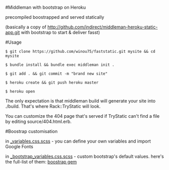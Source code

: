 #Middleman with bootstrap on Heroku

precompiled boostrapped and served statically 

(basically a copy of http://github.com/indirect/middleman-heroku-static-app.git with bootstrap to start & deliver fasst)

#Usage

`$ git clone https://github.com/winou75/faststatic.git mysite && cd mysite`

`$ bundle install && bundle exec middleman init .`

`$ git add . && git commit -m "brand new site"`

`$ heroku create && git push heroku master`

`$ heroku open`

The only expectation is that middleman build will generate your site into ./build. That's where Rack::TryStatic will look.

You can customize the 404 page that's served if TryStatic can't find a file by editing source/404.html.erb.

#Boostrap customisation

in  [_variables.css.scss](https://github.com/winou75/fast-middleman-boostrap-heroku/blob/master/source/stylesheets/config/_variables.css.scss) - you can define your own variables  and import  Google Fonts

in  [_bootstrap_variables.css.scss](https://github.com/winou75/fast-middleman-boostrap-heroku/blob/master/source/stylesheets/config/_bootstrap_variables.css.scss) - custom bootstrap's  default values. here's the full-list of them: [boostrap gem](https://github.com/twbs/bootstrap-rubygem/blob/master/templates/project/_bootstrap-variables.scss)

